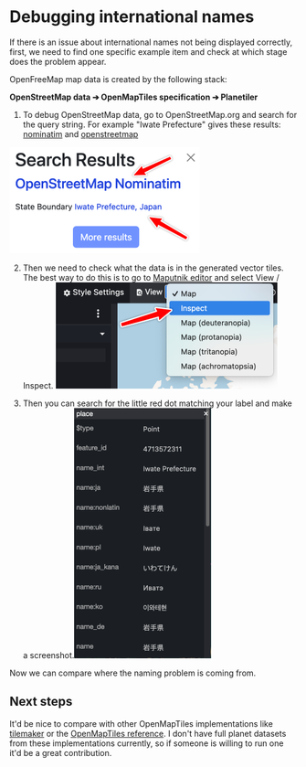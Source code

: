 # Debugging international names

If there is an issue about international names not being displayed correctly, first, we need to find one specific example item and check at which stage does the problem appear.



OpenFreeMap map data is created by the following stack:

**OpenStreetMap data ➔ OpenMapTiles specification ➔ Planetiler**



1. To debug OpenStreetMap data, go to OpenStreetMap.org and search for the query string. For example "Iwate Prefecture" gives these results: [nominatim](https://nominatim.openstreetmap.org/ui/details.html?osmtype=R&osmid=3792412&class=boundary) and [openstreetmap](https://www.openstreetmap.org/relation/3792412)

<img src="assets/osm.png" alt="image-20240929124052402" style="zoom:50%;" />



2. Then we need to check what the data is in the generated vector tiles. The best way to do this is to go to [Maputnik editor](https://maputnik.github.io/editor?style=https://tiles.openfreemap.org/styles/bright) and select View / Inspect.
   <img src="assets/inspect.png" alt="image-20240929124615601" style="zoom:50%;" />

3. Then you can search for the little red dot matching your label and make a screenshot.<img src="assets/maputnik.png" alt="maputnik" style="zoom:50%;" />



Now we can compare where the naming problem is coming from.



## Next steps

It'd be nice to compare with other OpenMapTiles implementations like [tilemaker](https://github.com/systemed/tilemaker) or the [OpenMapTiles reference](https://github.com/openmaptiles/openmaptiles). I don't have full planet datasets from these implementations currently, so if someone is willing to run one it'd be a great contribution.









